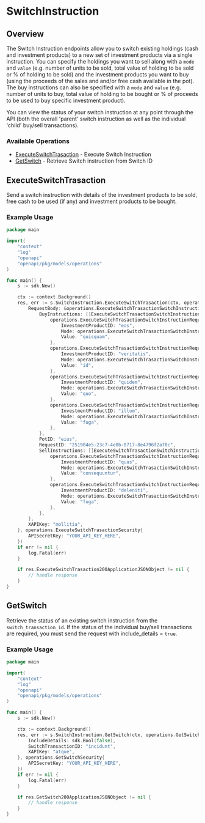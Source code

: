 # SwitchInstruction

## Overview

The Switch Instruction endpoints allow you to switch existing holdings (cash and investment products) to a new set of investment products via a single instruction. You can specify the holdings you want to sell along with a `mode` and `value` (e.g. number of units to be sold, total value of holding to be sold or % of holding to be sold) and the investment products you want to buy (using the proceeds of the sales and and/or free cash available in the pot). The buy instructions can also be specified with a `mode` and `value` (e.g. number of units to buy, total value of holding to be bought or % of proceeds to be used to buy specific investment product). 

You can view the status of your switch instruction at any point through the API (both the overall 'parent' switch instruction as well as the individual 'child' buy/sell transactions).

### Available Operations

* [ExecuteSwitchTrasaction](#executeswitchtrasaction) - Execute Switch Instruction
* [GetSwitch](#getswitch) - Retrieve Switch instruction from Switch ID

## ExecuteSwitchTrasaction

Send a switch instruction with details of the investment products to be sold, free cash to be used (if any) and investment products to be bought.

### Example Usage

```go
package main

import(
	"context"
	"log"
	"openapi"
	"openapi/pkg/models/operations"
)

func main() {
    s := sdk.New()

    ctx := context.Background()
    res, err := s.SwitchInstruction.ExecuteSwitchTrasaction(ctx, operations.ExecuteSwitchTrasactionRequest{
        RequestBody: &operations.ExecuteSwitchTrasactionSwitchInstructionRequest{
            BuyInstructions: []ExecuteSwitchTrasactionSwitchInstructionRequestEachBuyOrSellInstructionOfTheSwitchRequest{
                operations.ExecuteSwitchTrasactionSwitchInstructionRequestEachBuyOrSellInstructionOfTheSwitchRequest{
                    InvestmentProductID: "eos",
                    Mode: operations.ExecuteSwitchTrasactionSwitchInstructionRequestEachBuyOrSellInstructionOfTheSwitchRequestModeEnumUnit,
                    Value: "quisquam",
                },
                operations.ExecuteSwitchTrasactionSwitchInstructionRequestEachBuyOrSellInstructionOfTheSwitchRequest{
                    InvestmentProductID: "veritatis",
                    Mode: operations.ExecuteSwitchTrasactionSwitchInstructionRequestEachBuyOrSellInstructionOfTheSwitchRequestModeEnumPercentage,
                    Value: "id",
                },
                operations.ExecuteSwitchTrasactionSwitchInstructionRequestEachBuyOrSellInstructionOfTheSwitchRequest{
                    InvestmentProductID: "quidem",
                    Mode: operations.ExecuteSwitchTrasactionSwitchInstructionRequestEachBuyOrSellInstructionOfTheSwitchRequestModeEnumPercentage,
                    Value: "quo",
                },
                operations.ExecuteSwitchTrasactionSwitchInstructionRequestEachBuyOrSellInstructionOfTheSwitchRequest{
                    InvestmentProductID: "illum",
                    Mode: operations.ExecuteSwitchTrasactionSwitchInstructionRequestEachBuyOrSellInstructionOfTheSwitchRequestModeEnumValue,
                    Value: "fuga",
                },
            },
            PotID: "eius",
            RequestID: "251904e5-23c7-4e0b-8717-8e4796f2a70c",
            SellInstructions: []ExecuteSwitchTrasactionSwitchInstructionRequestEachBuyOrSellInstructionOfTheSwitchRequest{
                operations.ExecuteSwitchTrasactionSwitchInstructionRequestEachBuyOrSellInstructionOfTheSwitchRequest{
                    InvestmentProductID: "quas",
                    Mode: operations.ExecuteSwitchTrasactionSwitchInstructionRequestEachBuyOrSellInstructionOfTheSwitchRequestModeEnumUnit,
                    Value: "consequuntur",
                },
                operations.ExecuteSwitchTrasactionSwitchInstructionRequestEachBuyOrSellInstructionOfTheSwitchRequest{
                    InvestmentProductID: "deleniti",
                    Mode: operations.ExecuteSwitchTrasactionSwitchInstructionRequestEachBuyOrSellInstructionOfTheSwitchRequestModeEnumPercentage,
                    Value: "fuga",
                },
            },
        },
        XAPIKey: "mollitia",
    }, operations.ExecuteSwitchTrasactionSecurity{
        APISecretKey: "YOUR_API_KEY_HERE",
    })
    if err != nil {
        log.Fatal(err)
    }

    if res.ExecuteSwitchTrasaction200ApplicationJSONObject != nil {
        // handle response
    }
}
```

## GetSwitch

Retrieve the status of an existing switch instruction from the `switch_transaction_id`. If the status of the individual buy/sell transactions are required, you must send the request with include_details = `true`.

### Example Usage

```go
package main

import(
	"context"
	"log"
	"openapi"
	"openapi/pkg/models/operations"
)

func main() {
    s := sdk.New()

    ctx := context.Background()
    res, err := s.SwitchInstruction.GetSwitch(ctx, operations.GetSwitchRequest{
        IncludeDetails: sdk.Bool(false),
        SwitchTransactionID: "incidunt",
        XAPIKey: "atque",
    }, operations.GetSwitchSecurity{
        APISecretKey: "YOUR_API_KEY_HERE",
    })
    if err != nil {
        log.Fatal(err)
    }

    if res.GetSwitch200ApplicationJSONObject != nil {
        // handle response
    }
}
```
